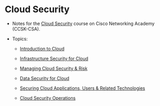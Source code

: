 # Cloud Security

* Notes for the [Cloud Security](https://www.netacad.com/courses/cybersecurity/cloud-security) course on Cisco Networking Academy (CCSK-CSA).

* Topics:

  * [Introduction to Cloud](IntroCloud/README.md)

  * [Infrastructure Security for Cloud](InfraSecCloud/README.md)

  * [Managing Cloud Security & Risk](ManagingCloudSec/README.md)

  * [Data Security for Cloud](DataSecCloud/README.md)

  * [Securing Cloud Applications, Users & Related Technologies](SecureCloudApp/README.md)

  * [Cloud Security Operations](CloudSecOps/README.md)
